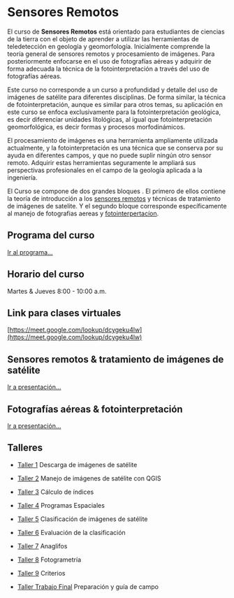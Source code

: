 # Sensores Remotos

El curso de **Sensores Remotos** está orientado para estudiantes de ciencias de la tierra con el objeto de aprender a utilizar las herramientas de teledetección en geología y geomorfología. Inicialmente comprende la teoría general de sensores remotos y procesamiento de imágenes. Para posteriormente enfocarse en el uso de fotografías aéreas y adquirir de forma adecuada la técnica de la fotointerpretación a través del uso de fotografías aéreas. 

Este curso no corresponde a un curso a profundidad y detalle del uso de imágenes de satélite para diferentes disciplinas. De forma similar, la técnica de fotointerpretación, aunque es similar para otros temas, su aplicación en este curso se enfoca exclusivamente para la fotointerpretación geológica, es decir diferenciar unidades litológicas, al igual que fotointerpretación geomorfológica, es decir formas y procesos morfodinámicos. 

El procesamiento de imágenes es una herramienta ampliamente utilizada actualmente, y la fotointerpretación es una técnica que se conserva por su ayuda en diferentes campos, y que no puede suplir ningún otro sensor remoto. Adquirir estas herramientas seguramente le ampliará sus perspectivas profesionales en el campo de la geología aplicada a la ingeniería.

El Curso se compone de dos grandes bloques . El primero de ellos contiene la teoría de introducción a los [sensores remotos](/html/01_SensoresRemoto.html) y técnicas de tratamiento de imágenes de satelite. Y el segundo bloque corresponde específicamente al manejo de fotografias aereas y [fotointerpertacíon](/html/02_Fotointerpretacion.html).

## Programa del curso
[Ir al programa...](/Programa_SensoresRemoto.pdf)

## Horario del curso
Martes & Jueves 8:00 - 10:00 a.m.

## Link para clases virtuales
[https://meet.google.com/lookup/dcygeku4lw](https://meet.google.com/lookup/dcygeku4lw)

## Sensores remotos & tratamiento de imágenes de satélite
[Ir a presentación...](/html/01_SensoresRemoto.html)

## Fotografías aéreas & fotointerpretación
[Ir a presentación...](/html/02_Fotointerpretacion.html)

## Talleres

* [Taller 1](/TALLERES/TalleresQGIS/Taller1_Descarga_QGIS.docx) Descarga de imágenes de satélite

* [Taller 2](/TALLERES/TalleresQGIS/Taller2_QGIS.docx) Manejo de imágenes de satélite con QGIS

* [Taller 3](/TALLERES/TalleresQGIS/Taller3_NDVI_QGIS.docx) Cálculo de índices

* [Taller 4](/TALLERES/TalleresArcGis/Taller4_ProgramasEspaciales.doc) Programas Espaciales

* [Taller 5](/TALLERES/TalleresQGIS/Taller5_Clasificacion_QGIS.doc) Clasificación de imágenes de satélite

* [Taller 6](/TALLERES/TalleresQGIS/Taller6_Precision_QGIS.docx) Evaluación de la clasificación

* [Taller 7](/TALLERES/TalleresFotointerpretacion/Taller7_Anaglifos.pdf) Anaglifos

* [Taller 8](/TALLERES/TalleresFotointerpretacion/Taller8_Fotogrametria.docx) Fotogrametría

* [Taller 9](/TALLERES/TalleresFotointerpretacion/Taller9_Criterios.docx) Criterios

* [Taller Trabajo Final](/TALLERES/TalleresFotointerpretacion/Taller_TrabajoFinal.docx) Preparación y guía de campo











